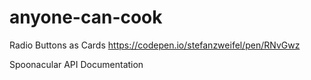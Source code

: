 # anyone-can-cook

Radio Buttons as Cards
https://codepen.io/stefanzweifel/pen/RNvGwz

Spoonacular API Documentation
